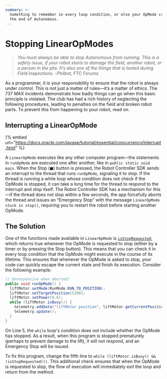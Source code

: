 ```yaml
---
summary: >-
  Something to remember in every loop condition, or else your OpMode crashes at
  the end of Autonomous.
---
```


# Stopping LinearOpModes

> _You must always be able to stop Autonomous from running. This is a safety issue, if your robot starts to damage the field, another robot, or a person in the pits. It’s also one of the things that is tested during Field Inspections. -Philbot, FTC Forums_

As a programmer, it is your responsibility to ensure that the robot is always under control. This is not just a matter of rules—it’s a matter of ethics. The 737 MAX incidents demonstrate how badly things can go when this basic principle is violated. The club has had a rich history of neglecting the following procedures, leading to penalties on the field and broken robot parts. To prevent this from happening to your robot, read on.

## Interrupting a LinearOpMode

{% embed url="https://docs.oracle.com/javase/tutorial/essential/concurrency/interrupt.html" %}

A `LinearOpMode` executes like any other computer program—the statements in `runOpMode` are executed one after another, like in `public static void main`. When the Stop (◼) button is pressed, the Robot Controller SDK sends an interrupt to the thread that runs `runOpMode`, signaling it to stop. If the thread is running a while loop whose condition does not check if the OpMode is stopped, it can take a long time for the thread to respond to the interrupt and stop itself. The Robot Controller SDK has a mechanism for this—if the thread does not stop within a few seconds, the app forcefully aborts the thread and issues an “Emergency Stop” with the message `LinearOpMode stuck in stop()`, requiring you to restart the robot before starting another OpMode.

## The Solution

One of the functions made available in `LinearOpMode` is [`isStopRequested`](http://ftctechnh.github.io/ftc_app/doc/javadoc/com/qualcomm/robotcore/eventloop/opmode/LinearOpMode.html#isStopRequested--), which returns true whenever the OpMode is requested to stop (either by a timer or by pressing the Stop button). This means that you can check it in every loop condition that the OpMode might execute in the course of its lifetime. This ensures that whenever the OpMode is asked to stop, your code can quickly escape the current state and finish its execution. Consider the following example:

```java
// Unresponsive when aborted!
public void runOpMode() {
  liftMotor.setMode(RunMode.RUN_TO_POSITION);
  liftMotor.setTargetPosition(5100);
  liftMotor.setPower(0.6);
  while (liftMotor.isBusy()) {
    telemetry.addData("liftMotor position", liftMotor.getCurrentPosition());
    telemetry.update();
  }
}
```

On Line 5, the `while` loop's condition does not include whether the OpMode has stopped. As a result, when this program is stopped prematurely (perhaps to prevent damage to the lift), it will not respond, and an Emergency Stop will be issued.

To fix this program, change the fifth line to `while (liftMotor.isBusy() && !isStopRequested())`. This additional check ensures that when the OpMode is requested to stop, the flow of execution will immediately exit the loop and return from the method.

